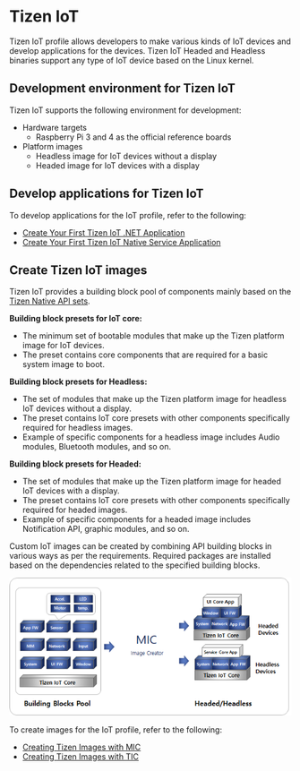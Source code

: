 # Tizen IoT

Tizen IoT profile allows developers to make various kinds of IoT devices and develop applications for the devices.
Tizen IoT Headed and Headless binaries support any type of IoT device based on the Linux kernel.

## Development environment for Tizen IoT
Tizen IoT supports the following environment for development:
- Hardware targets
    - Raspberry Pi 3 and 4 as the official reference boards
- Platform images
    - Headless image for IoT devices without a display
    - Headed image for IoT devices with a display

## Develop applications for Tizen IoT
To develop applications for the IoT profile, refer to the following:
- [Create Your First Tizen IoT .NET Application](../../../application/dotnet/get-started/first-app.md)
- [Create Your First Tizen IoT Native Service Application](../../../application/native/get-started/iot/first-app.md)

## Create Tizen IoT images
Tizen IoT provides a building block pool of components mainly based on the [Tizen Native API sets](../../../application/native/api/iot-headed/latest/index.html).

**Building block presets for IoT core:**
- The minimum set of bootable modules that make up the Tizen platform image for IoT devices.
- The preset contains core components that are required for a basic system image to boot.

**Building block presets for Headless:**
- The set of modules that make up the Tizen platform image for headless IoT devices without a display.
- The preset contains IoT core presets with other components specifically required for headless images.
- Example of specific components for a headless image includes Audio modules, Bluetooth modules, and so on.

**Building block presets for Headed:**
- The set of modules that make up the Tizen platform image for headed IoT devices with a display.
- The preset contains IoT core presets with other components specifically required for headed images.
- Example of specific components for a headed image includes Notification API, graphic modules, and so on.

Custom IoT images can be created by combining API building blocks in various ways as per the requirements. Required packages are installed based on the dependencies related to the specified building blocks.

![iot_building_block](media/iot_building_block.png)

To create images for the IoT profile, refer to the following:
- [Creating Tizen Images with MIC](../../developing/creating.md)
- [Creating Tizen Images with TIC](../../developing/creating-tic.md)
